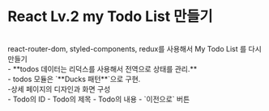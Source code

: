 # React Lv.2 my Todo List 만들기

<br/>
react-router-dom, styled-components, redux를 사용해서 My Todo List 를 다시 만들기
<br>
- **todos 데이터는 리덕스를 사용해서 전역으로 상태를 관리.**<br>
- todos 모듈은 `**Ducks 패턴**`으로 구현.<br>
-상세 페이지의 디자인과 화면 구성<br>
    - Todo의 ID
    - Todo의 제목
    - Todo의 내용
    - `이전으로` 버튼
